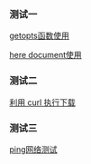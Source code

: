 
### 测试一

[getopts函数使用](T/01_getopts.sh)

[here document使用](T/01_here_document.sh)


### 测试二

[利用 curl 执行下载](T/02_http_download.sh)


### 测试三

[ping网络测试](T/03_ping_network_segment.sh)
